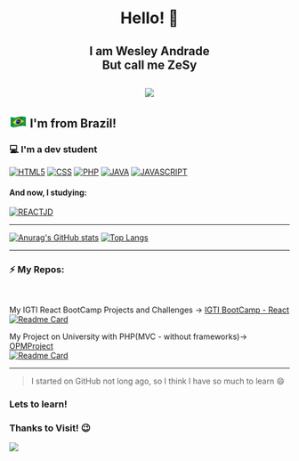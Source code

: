 <h1 align="center">Hello! 👋</h1>
<h2 align="center">I am Wesley Andrade</br>But call me ZeSy</br></br>
<a href="https://www.linkedin.com/in/wesley-andrade1994/">
  <img src="https://img.shields.io/badge/LinkedIn-Wesley_Andrade-gray?style=for-the-badge&logo=linkedin&logoColor=white&labelColor=0077B5" />
</a>
</h2>


## <img src="https://raw.githubusercontent.com/zesy/zesy/main/_flags.ico/brazil-flag-32.png"> I'm from Brazil!

### 💻 I'm a dev student

[![HTML5](https://img.shields.io/badge/HTML5-E34F26?style=for-the-badge&logo=html5&logoColor=white)](https://www.w3.org/TR/html52/)
[![CSS](https://img.shields.io/badge/CSS-239120?&style=for-the-badge&logo=css3&logoColor=white)](https://developer.mozilla.org/pt-BR/docs/Web/CSS)
[![PHP](https://img.shields.io/badge/PHP-777BB4?style=for-the-badge&logo=php&logoColor=white)](https://www.php.net)
[![JAVA](https://img.shields.io/badge/Java-ED8B00?style=for-the-badge&logo=java&logoColor=white)](https://www.java.com/pt-BR/)
[![JAVASCRIPT](https://img.shields.io/badge/JavaScript-F7DF1E?style=for-the-badge&logo=javascript&logoColor=gray)](https://developer.mozilla.org/pt-BR/docs/Web/JavaScript) 
#### And now, I studying:
[![REACTJD](https://img.shields.io/badge/ReactJS-20232A?style=for-the-badge&logo=react&logoColor=61DAFB)](https://pt-br.reactjs.org) 
___

[![Anurag's GitHub stats](https://github-readme-stats.vercel.app/api?username=zesy&hide=contribs,prs&show_icons=true&theme=midnight-purple)](https://github.com/zesy)
[![Top Langs](https://github-readme-stats.vercel.app/api/top-langs/?username=zesy&theme=midnight-purple&layout=compact&hide=hack)](https://github.com/zesy)

___

### :zap: My Repos:

</br>

My IGTI React BootCamp Projects and Challenges -> [IGTI BootCamp - React](https://github.com/zesy/IGTI-BootCamp_Projects) </br>
[![Readme Card](https://github-readme-stats.vercel.app/api/pin/?username=zesy&repo=IGTI-BootCamp_Projects&theme=midnight-purple&show_owner=true)](https://github.com/zesy/IGTI-BootCamp_Projects)

My Project on University  with PHP(MVC - without frameworks)-> [OPMProject](https://github.com/zesy/opm-project) </br>
[![Readme Card](https://github-readme-stats.vercel.app/api/pin/?username=zesy&repo=opm-project&theme=midnight-purple&show_owner=true)](https://github.com/zesy/opm-project)


___

> I started on GitHub not long ago, so I think I have so much to learn 😄


### Lets to learn!

### Thanks to Visit! 😉
<span align="center">
<img src="https://github.githubassets.com/images/modules/logos_page/GitHub-Mark.png" />
</span>
